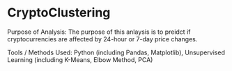 # CryptoClustering
Purpose of Analysis: The purpose of this anlaysis is to preidct if cryptocurrencies are affected by 24-hour or 7-day price changes.

Tools / Methods Used: Python (including Pandas, Matplotlib), Unsupervised Learning (including K-Means, Elbow Method, PCA)

